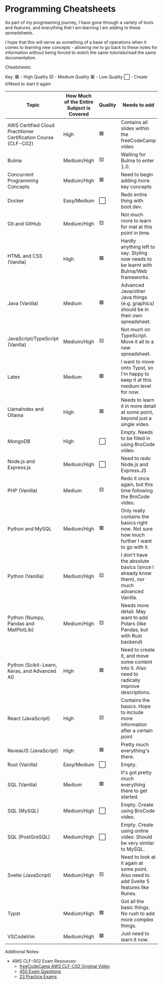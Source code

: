 # Programming Cheatsheets

As part of my progrmaming journey, I have gone through a variety of tools and features, and everything that I am learning I am adding to these spreadsheets.

I hope that this will serve as something of a base of operations when it comes to learning new concepts - allowing me to go back to these notes for information without being forced to watch the same tutorials/read the same documentation.

Cheatsheets:

Key:
🟩 - High Quality
🟨 - Medium Quality
🟥 - Low Quality
⬜ - Create it/Need to start it again

| Topic                                                           | How Much of the Entire Subject is Covered | Quality | Needs to add                                                                                   |
| --------------------------------------------------------------- | ----------------------------------------- | ------- | ---------------------------------------------------------------------------------------------- |
| AWS Certified Cloud Practitioner Certification Course (CLF-C02) | High                                      | 🟩       | Contains all slides within the freeCodeCamp video                                              |
| Bulma                                                           | Medium/High                               | 🟨       | Waiting for Bulma to enter 1.0.                                                                |
| Concurrent Programming Concepts                                 | Medium/High                               | 🟥       | Need to begin adding more key concepts                                                         |
| Docker                                                          | Easy/Medium                               | ⬜       | Redo entire thing with boot.dev.                                                               |
| Git and GitHub                                                  | Medium/High                               | 🟨       | Not much more to learn for mat at this point in time.                                          |
| HTML and CSS (Vanilla)                                          | High                                      | 🟩       | Hardly anything left to say. Styling now needs to be learnt with Bulma/Web frameworks.         |
| Java (Vanilla)                                                  | Medium                                    | 🟩       | Advanced Java/other Java things (e.g. graphics) should be in their own spreadsheet.            |
| JavaScript/TypeScript (Vanilla)                                 | Medium/High                               | 🟨       | Not much on TypeScript. Move it all to a new spreadsheet.                                      |
| Latex                                                           | Medium                                    | 🟩       | I want to move onto Typst, so I'm happy to keep it at this medium level for now.               |
| LlamaIndex and Ollama                                           | High                                      | 🟥       | Needs to learn it in more detail at some point, beyond just a single video.                    |
| MongoDB                                                         | High                                      | ⬜       | Empty. Needs to be filled in using BroCode video.                                              |
| Node.js and Express.js                                          | Medium/High                               | ⬜       | Need to redo Node.js and Express.JS                                                            |
| PHP (Vanilla)                                                   | Medium                                    | 🟨       | Redo it once again, but this time following the BroCode video.                                 |
| Python and MySQL                                                | Medium/High                               | 🟥       | Only really contains the basics right now. Not sure how much further I want to go with it.     |
| Python (Vanilla)                                                | Medium/High                               | 🟨       | I don't have the absolute basics (since I already know them), nor much advanced Vanilla.       |
| Python (Numpy, Pandas and MatPlotLib)                           | Medium/High                               | 🟨       | Needs more detail. May want to add Polars (like Pandas, but with Rust backend)                 |
| Python (Scikit-Learn, Keras, and Advanced AI)                   | High                                      | 🟥       | Need to create it, and move some content into it. Also need to radically improve descriptions. |
| React (JavaScript)                                              | High                                      | 🟨       | Contains the basics. Hope to include more information after a certain point                    |
| RevealJS (JavaScript)                                           | High                                      | 🟩       | Pretty much everything's there.                                                                |
| Rust (Vanilla)                                                  | Easy/Medium                               | ⬜       | Empty.                                                                                         |
| SQL (Vanilla)                                                   | Medium                                    | 🟩       | It's got pretty much everything there to get started.                                          |
| SQL (MySQL)                                                     | Medium/High                               | ⬜       | Empty. Create using BroCode video.                                                             |
| SQL (PostGreSQL)                                                | Medium/High                               | ⬜       | Empty. Create using online video. Should be very similar to MySQL.                             |
| Svelte (JavaScript)                                             | Medium/High                               | 🟨       | Need to look at it again at some point. Also need to add Svelte 5 features like Runes.         |
| Typst                                                           | Medium/High                               | 🟩       | Got all the basic things. No rush to add more complex things.                                  |
| VSCodeVim                                                       | Medium/High                               | 🟩       | Just need to learn it now.                                                                     |

Additional Notes:

- AWS CLF-002 Exam Resources:
  - [freeCodeCamp AWS CLF-C02 Original Video](https://www.youtube.com/watch?v=NhDYbskXRgc)
  - [450 Exam Questions](https://www.dropbox.com/scl/fi/yrytqhz6bwu77bayip4ur/AWS-Cloud-Practitioner-Practice-Questions.docx?rlkey=ydwabhzq5cthv6e1xk372os8q&e=1&dl=0)
  - [23 Practice Exams](https://github.com/kananinirav/AWS-Certified-Cloud-Practitioner-Notes/blob/master/practice-exam/exams.md)
